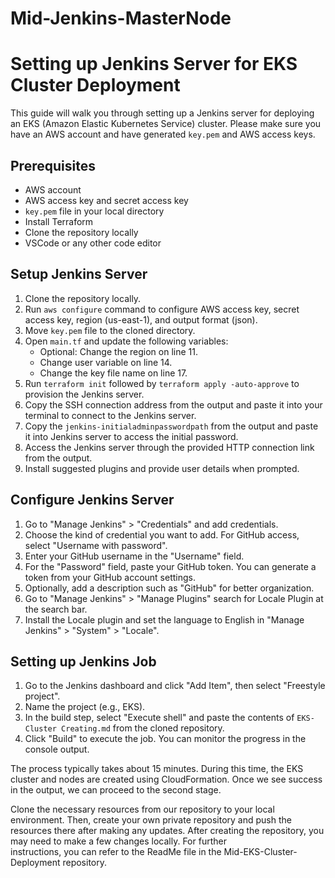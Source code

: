 # Mid-Jenkins-MasterNode  
# Setting up Jenkins Server for EKS Cluster Deployment  

This guide will walk you through setting up a Jenkins server for deploying an EKS (Amazon Elastic Kubernetes Service) cluster. Please make sure you have an AWS account and have generated `key.pem` and AWS access keys.  

## Prerequisites  

- AWS account  
- AWS access key and secret access key  
- `key.pem` file in your local directory  
- Install Terraform  
- Clone the repository locally  
- VSCode or any other code editor 

## Setup Jenkins Server  

1. Clone the repository locally.  
2. Run `aws configure` command to configure AWS access key, secret access key, region (us-east-1), and output format (json).  
3. Move `key.pem` file to the cloned directory.  
4. Open `main.tf` and update the following variables:  
   - Optional: Change the region on line 11.  
   - Change user variable on line 14.  
   - Change the key file name on line 17.  
5. Run `terraform init` followed by `terraform apply -auto-approve` to provision the Jenkins server.  
6. Copy the SSH connection address from the output and paste it into your terminal to connect to the Jenkins server.  
7. Copy the `jenkins-initialadminpasswordpath` from the output and paste it into Jenkins server to access the initial password.   
8. Access the Jenkins server through the provided HTTP connection link from the output.  
9. Install suggested plugins and provide user details when prompted.  

## Configure Jenkins Server

1. Go to "Manage Jenkins" > "Credentials" and add credentials.  
2. Choose the kind of credential you want to add. For GitHub access, select "Username with password".  
3. Enter your GitHub username in the "Username" field.   
4. For the "Password" field, paste your GitHub token. You can generate a token from your GitHub account settings.    
5. Optionally, add a description such as "GitHub" for better organization.
6. Go to "Manage Jenkins" > "Manage Plugins" search for Locale Plugin at the search bar.    
7. Install the Locale plugin and set the language to English in "Manage Jenkins" > "System" > "Locale".  

## Setting up Jenkins Job  

1. Go to the Jenkins dashboard and click "Add Item", then select "Freestyle project".  
2. Name the project (e.g., EKS).  
3. In the build step, select "Execute shell" and paste the contents of `EKS-Cluster Creating.md` from the cloned repository.  
4. Click "Build" to execute the job. You can monitor the progress in the console output.  

The process typically takes about 15 minutes. During this time, the EKS cluster and nodes are created using CloudFormation. Once we see success in the output, we can proceed to the second stage.

Clone the necessary resources from our repository to your local environment. Then, create your own private repository and push the resources there after making any updates. After creating the repository, you may need to make a few changes locally. For further  
instructions, you can refer to the ReadMe file in the Mid-EKS-Cluster-Deployment repository.    
